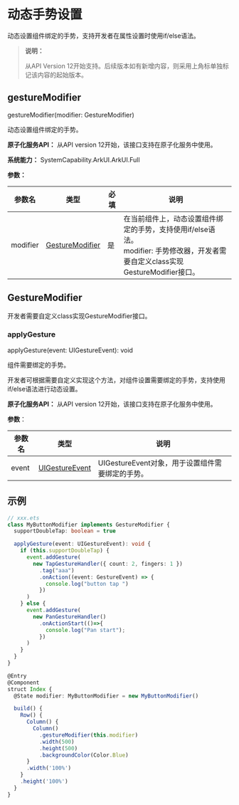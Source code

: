 # 动态手势设置

动态设置组件绑定的手势，支持开发者在属性设置时使用if/else语法。

>  **说明：**
>
>  从API Version 12开始支持。后续版本如有新增内容，则采用上角标单独标记该内容的起始版本。

## gestureModifier

gestureModifier(modifier:&nbsp;GestureModifier)

动态设置组件绑定的手势。

**原子化服务API：** 从API version 12开始，该接口支持在原子化服务中使用。

**系统能力：** SystemCapability.ArkUI.ArkUI.Full

**参数：**

| 参数名   | 类型                  | 必填 | 说明                                                         |
| -------- | --------------------- | ---- | ------------------------------------------------------------ |
| modifier | [GestureModifier](#gesturemodifier-1) | 是   | 在当前组件上，动态设置组件绑定的手势，支持使用if/else语法。<br/>modifier: 手势修改器，开发者需要自定义class实现GestureModifier接口。 |

## GestureModifier

开发者需要自定义class实现GestureModifier接口。

### applyGesture
applyGesture(event: UIGestureEvent): void

组件需要绑定的手势。

开发者可根据需要自定义实现这个方法，对组件设置需要绑定的手势，支持使用if/else语法进行动态设置。

**原子化服务API：** 从API version 12开始，该接口支持在原子化服务中使用。

**参数**：

| 参数名            | 类型                                        | 说明                                       |
| ------------- | ----------------------------------------  | ---------------------------------------- |
| event        | [UIGestureEvent](./ts-uigestureevent.md#uigestureevent) |  UIGestureEvent对象，用于设置组件需要绑定的手势。      |

## 示例

```ts
// xxx.ets
class MyButtonModifier implements GestureModifier {
  supportDoubleTap: boolean = true

  applyGesture(event: UIGestureEvent): void {
    if (this.supportDoubleTap) {
      event.addGesture(
        new TapGestureHandler({ count: 2, fingers: 1 })
          .tag("aaa")
          .onAction((event: GestureEvent) => {
            console.log("button tap ")
          })
      )
    } else {
      event.addGesture(
        new PanGestureHandler()
          .onActionStart(()=>{
            console.log("Pan start");
          })
      )
    }
  }
}

@Entry
@Component
struct Index {
  @State modifier: MyButtonModifier = new MyButtonModifier()

  build() {
    Row() {
      Column() {
        Column()
          .gestureModifier(this.modifier)
          .width(500)
          .height(500)
          .backgroundColor(Color.Blue)
      }
      .width('100%')
    }
    .height('100%')
  }
}
```